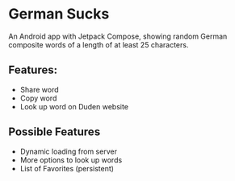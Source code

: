 # German Sucks

An Android app with Jetpack Compose, showing random German composite words of a length of at least 25 characters.

## Features:

- Share word
- Copy word
- Look up word on Duden website

## Possible Features

- Dynamic loading from server
- More options to look up words
- List of Favorites (persistent)